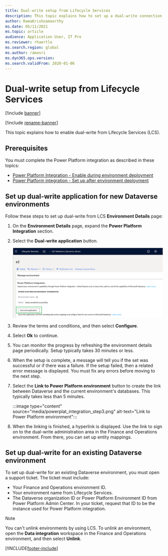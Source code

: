 ```yaml
---
title: Dual-write setup from Lifecycle Services
description: This topic explains how to set up a dual-write connection from Microsoft Dynamics Lifecycle Services (LCS).
author: RamaKrishnamoorthy
ms.date: 05/11/2021
ms.topic: article
audience: Application User, IT Pro
ms.reviewer: rhaertle
ms.search.region: global
ms.author: ramasri
ms.dyn365.ops.version: 
ms.search.validFrom: 2020-01-06
---
```


# Dual-write setup from Lifecycle Services

[!include [banner](../../includes/banner.md)]

[!include [rename-banner](~/includes/cc-data-platform-banner.md)]

This topic explains how to enable dual-write from Lifecycle Services (LCS).

## Prerequisites

You must complete the Power Platform integration as described in these topics:

+ [Power Platform Integration - Enable during environment deployment](../../power-platform/overview.md#enable-during-environment-deployment)
+ [Power Platform integration - Set up after environment deployment](../../power-platform/overview.md#set-up-after-environment-deployment)

## Set up dual-write application for new Dataverse environments

Follow these steps to set up dual-write from LCS **Environment Details** page:

1. On the **Environment Details** page, expand the **Power Platform Integration** section.

2. Select the **Dual-write application** button.

    ![Power Platform Integration](media/powerplat_integration_step2.png)

3. Review the terms and conditions, and then select **Configure**.

4. Select **Ok** to continue.

5. You can monitor the progress by refreshing the environment details page periodically. Setup typically takes 30 minutes or less.  

6. When the setup is complete, a message will tell you if the set was successful or if there was a failure. If the setup failed, then a related error message is displayed. You must fix any errors before moving to the next step.

7. Select the **Link to Power Platform environment** button to create the link between Dataverse and the current environment's databases. This typically takes less than 5 minutes.

    :::image type="content" source="media/powerplat_integration_step3.png" alt-text="Link to Power Platform environment":::

8. When the linking is finished, a hyperlink is displayed. Use the link to sign on to the dual-write administration area in the Finance and Operations environment. From there, you can set up entity mappings.

## Set up dual-write for an existing Dataverse environment

To set up dual-write for an existing Dataverse environment, you must open a support ticket. The ticket must include:

+ Your Finance and Operations environment ID.
+ Your environment name from Lifecycle Services.
+ The Dataverse organization ID or Power Platform Environment ID from Power Platform Admin Center. In your ticket, request that ID to be the instance used for Power Platform integration.

> [!NOTE]
> You can't unlink environments by using LCS. To unlink an environment, open the **Data integration** workspace in the Finance and Operations environment, and then select **Unlink**.

[!INCLUDE[footer-include](../../../../includes/footer-banner.md)]
